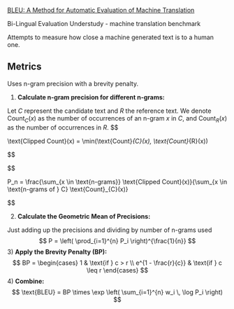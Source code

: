 [BLEU: A Method for Automatic Evaluation of Machine Translation](https://aclanthology.org/P02-1040.pdf)

Bi-Lingual Evaluation Understudy - machine translation benchmark 

Attempts to measure how close a machine generated text is to a human one.

## Metrics
Uses n-gram precision with a brevity penalty.

1) **Calculate n-gram precision for different n-grams:**

Let $C$ represent the candidate text and $R$ the reference text. We denote $\text{Count}_{C}(x)$ as the number of occurrences of an n-gram $x$ in $C$, and $\text{Count}_{R}(x)$ as the number of occurrences in $R$.
$$

\text{Clipped Count}(x) = \min(\text{Count}_{C}(x), \text{Count}_{R}(x))

$$

$$


P_n = \frac{\sum_{x \in \text{n-grams}} \text{Clipped Count}(x)}{\sum_{x \in \text{n-grams of } C} \text{Count}_{C}(x)}


$$

2) **Calculate the Geometric Mean of Precisions:**

Just adding up the precisions and dividing by number of n-grams used
 $$
P = \left( \prod_{i=1}^{n} P_i \right)^{\frac{1}{n}}
$$
3) **Apply the Brevity Penalty (BP):**
$$
BP = \begin{cases} 
      1 & \text{if } c > r \\
      e^{1 - \frac{r}{c}} & \text{if } c \leq r 
   \end{cases}
$$
4) **Combine:**
$$
\text{BLEU} = BP \times \exp \left( \sum_{i=1}^{n} w_i \, \log P_i \right)
$$
